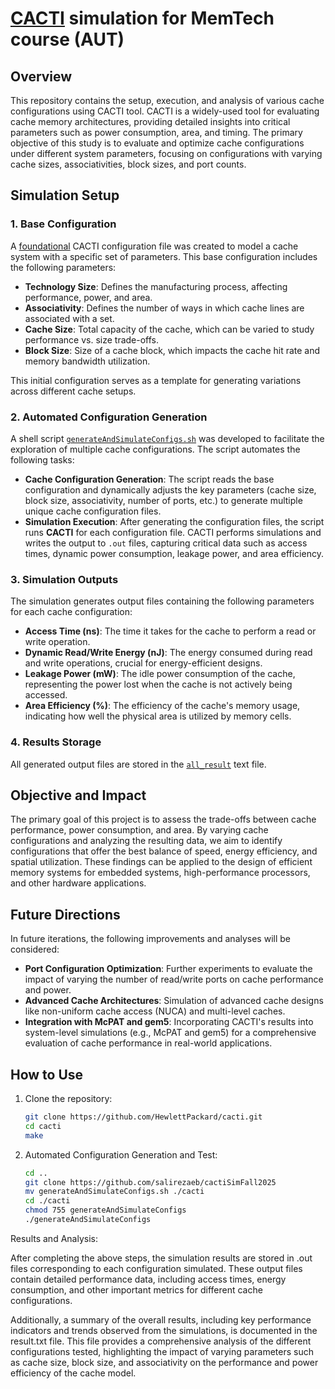 # [CACTI](https://github.com/HewlettPackard/cacti) simulation for MemTech course (AUT)

## Overview

This repository contains the setup, execution, and analysis of various cache configurations using CACTI tool. CACTI is a widely-used tool for evaluating cache memory architectures, providing detailed insights into critical parameters such as power consumption, area, and timing. The primary objective of this study is to evaluate and optimize cache configurations under different system parameters, focusing on configurations with varying cache sizes, associativities, block sizes, and port counts.

## Simulation Setup

### 1. Base Configuration

A [foundational](https://github.com/salirezaeb/cactiSimFall2025/blob/main/ddr3_cache.cfg) CACTI configuration file was created to model a cache system with a specific set of parameters. This base configuration includes the following parameters:
- **Technology Size**: Defines the manufacturing process, affecting performance, power, and area.
- **Associativity**: Defines the number of ways in which cache lines are associated with a set.
- **Cache Size**: Total capacity of the cache, which can be varied to study performance vs. size trade-offs.
- **Block Size**: Size of a cache block, which impacts the cache hit rate and memory bandwidth utilization.

This initial configuration serves as a template for generating variations across different cache setups.

### 2. Automated Configuration Generation

A shell script [`generateAndSimulateConfigs.sh`](https://github.com/salirezaeb/cactiSimFall2025/blob/main/generateAndSimulateConfigs.sh) was developed to facilitate the exploration of multiple cache configurations. The script automates the following tasks:

- **Cache Configuration Generation**: The script reads the base configuration and dynamically adjusts the key parameters (cache size, block size, associativity, number of ports, etc.) to generate multiple unique cache configuration files. 
- **Simulation Execution**: After generating the configuration files, the script runs **CACTI** for each configuration file. CACTI performs simulations and writes the output to `.out` files, capturing critical data such as access times, dynamic power consumption, leakage power, and area efficiency.

### 3. Simulation Outputs

The simulation generates output files containing the following parameters for each cache configuration:

- **Access Time (ns)**: The time it takes for the cache to perform a read or write operation.
- **Dynamic Read/Write Energy (nJ)**: The energy consumed during read and write operations, crucial for energy-efficient designs.
- **Leakage Power (mW)**: The idle power consumption of the cache, representing the power lost when the cache is not actively being accessed.
- **Area Efficiency (%)**: The efficiency of the cache's memory usage, indicating how well the physical area is utilized by memory cells.

### 4. Results Storage

All generated output files are stored in the [`all_result`](https://github.com/salirezaeb/cactiSimFall2025/blob/main/all_result.txt) text file. 

## Objective and Impact

The primary goal of this project is to assess the trade-offs between cache performance, power consumption, and area. By varying cache configurations and analyzing the resulting data, we aim to identify configurations that offer the best balance of speed, energy efficiency, and spatial utilization. These findings can be applied to the design of efficient memory systems for embedded systems, high-performance processors, and other hardware applications.

## Future Directions

In future iterations, the following improvements and analyses will be considered:

- **Port Configuration Optimization**: Further experiments to evaluate the impact of varying the number of read/write ports on cache performance and power.
- **Advanced Cache Architectures**: Simulation of advanced cache designs like non-uniform cache access (NUCA) and multi-level caches.
- **Integration with McPAT and gem5**: Incorporating CACTI's results into system-level simulations (e.g., McPAT and gem5) for a comprehensive evaluation of cache performance in real-world applications.

## How to Use

1. Clone the repository:
   ```bash
   git clone https://github.com/HewlettPackard/cacti.git
   cd cacti
   make
2. Automated Configuration Generation and Test:
   ```bash
   cd ..
   git clone https://github.com/salirezaeb/cactiSimFall2025
   mv generateAndSimulateConfigs.sh ./cacti
   cd ./cacti
   chmod 755 generateAndSimulateConfigs
   ./generateAndSimulateConfigs

Results and Analysis:

After completing the above steps, the simulation results are stored in .out files corresponding to each configuration simulated. These output files contain detailed performance data, including access times, energy consumption, and other important metrics for different cache configurations.

Additionally, a summary of the overall results, including key performance indicators and trends observed from the simulations, is documented in the result.txt file. This file provides a comprehensive analysis of the different configurations tested, highlighting the impact of varying parameters such as cache size, block size, and associativity on the performance and power efficiency of the cache model.

